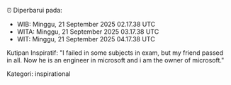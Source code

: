 ⏰ Diperbarui pada:
- WIB: Minggu, 21 September 2025 02.17.38 UTC
- WITA: Minggu, 21 September 2025 03.17.38 UTC
- WIT: Minggu, 21 September 2025 04.17.38 UTC

Kutipan Inspiratif:
"I failed in some subjects in exam, but my friend passed in all. Now he is an engineer in microsoft and i am the owner of microsoft."


Kategori: inspirational

